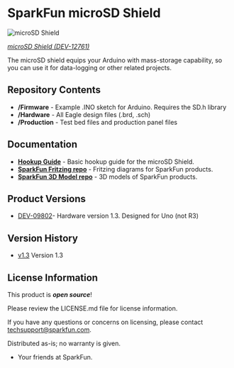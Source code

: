 SparkFun microSD Shield
===========================

![microSD Shield](https://cdn.sparkfun.com//assets/parts/9/5/2/8/12761-05.jpg)

[*microSD Shield (DEV-12761)*](https://www.sparkfun.com/products/12761)

The microSD shield equips your Arduino with mass-storage capability, so you can use it for data-logging or other related projects. 

Repository Contents
-------------------

* **/Firmware** - Example .INO sketch for Arduino. Requires the SD.h library
* **/Hardware** - All Eagle design files (.brd, .sch)
* **/Production** - Test bed files and production panel files

Documentation
--------------
* **[Hookup Guide](https://learn.sparkfun.com/tutorials/microsd-shield-and-sd-breakout-hookup-guide)** - Basic hookup guide for the microSD Shield.
* **[SparkFun Fritzing repo](https://github.com/sparkfun/Fritzing_Parts)** - Fritzing diagrams for SparkFun products.
* **[SparkFun 3D Model repo](https://github.com/sparkfun/3D_Models)** - 3D models of SparkFun products. 

Product Versions
----------------
* [DEV-09802](https://www.sparkfun.com/products/9802)- Hardware version 1.3. Designed for Uno (not R3)

Version History
---------------
* [v1.3](https://github.com/sparkfun/microSD_Shield/tree/V_1.3) Version 1.3


License Information
-------------------

This product is _**open source**_! 

Please review the LICENSE.md file for license information. 

If you have any questions or concerns on licensing, please contact techsupport@sparkfun.com.

Distributed as-is; no warranty is given.

- Your friends at SparkFun.

